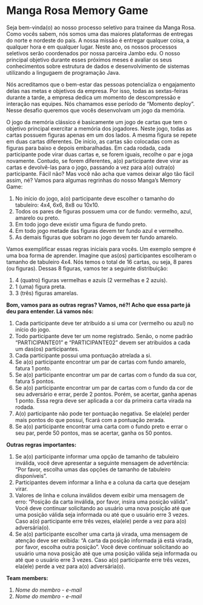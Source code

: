 # Manga Rosa Memory Game
Seja bem-vinda(o) ao nosso processo seletivo para trainee da Manga Rosa. Como vocês sabem, nós somos uma das maiores plataformas de entregas do norte e nordeste do país. 
A nossa missão é entregar qualquer coisa, a qualquer hora e em qualquer lugar. Neste ano, os nossos processos seletivos serão coordenados por nossa parceira Jambo edu. O nosso principal objetivo durante esses próximos meses é avaliar os seus conhecimentos sobre estrutura de dados e desenvolvimento de sistemas utilizando a lingugaem de programação Java. 

Nós acreditamos que o bem-estar das pessoas potencializa o engajamento delas nas metas e objetivos da empresa. Por isso, todas as sextas-feiras durante a tarde, a empresa dedica um momento de descompressão e interação nas equipes. Nós chamamos esse período de “Momento deploy”. Nesse desafio queremos que vocês desenvolvam um jogo da memória. 

O jogo da memória clássico é basicamente um jogo de cartas que tem o objetivo principal exercitar a memória dos jogadores. Neste jogo, todas as cartas possuem figuras apenas em um dos lados. A mesma figura se repete em duas cartas diferentes. De início, as cartas são colocadas com as figuras para baixo e depois embaralhadas. Em cada rodada, cada participante pode virar duas cartas e, se forem iguais, recolhe o par e joga novamente. Contudo, se forem diferentes, a(o) participante deve virar as cartas e devolvê-las para o jogo, passando a vez para a(o) outra(o) participante. Fácil não? Mas você não acha que vamos deixar algo tão fácil assim, né? Vamos para algumas regrinhas do nosso Manga’s Memory Game: 

1.	No início do jogo, a(o) participante deve escolher o tamanho do tabuleiro: 4x4, 6x6, 8x8 ou 10x10. 
2.	Todos os pares de figuras possuem uma cor de fundo: vermelho, azul, amarelo ou preto. 
3.	Em todo jogo deve existir uma figura de fundo preto. 
4.	Em todo jogo metade das figuras devem ter fundo azul e vermelho. 
5.	As demais figuras que sobram no jogo devem ter fundo amarelo.

Vamos exemplificar essas regras iniciais para vocês. Um exemplo sempre é uma boa forma de aprender. Imagine que as(os) participantes escolheram o tamanho de tabuleiro 4x4. Nós temos o total de 16 cartas, ou seja, 8 pares (ou figuras). Dessas 8 figuras, vamos ter a seguinte distribuição:

1.	4 (quatro) figuras vermelhas e azuis (2 vermelhas e 2 azuis).
2.	1 (uma) figura preta.
3.	3 (três) figuras amarelas. 

**Bom, vamos para as outras regras? Vamos, né?! Acho que essa parte já deu para entender. Lá vamos nós:** 

1.	Cada participante deve ter atribuído a si uma cor (vermelho ou azul) no início do jogo. 
2.	Todo participante deve ter um nome registrado. Senão, o nome padrão “PARTICIPANTE01” e “PARTICIPANTE02” devem ser atribuídos a cada um das(os) participantes. 
3.	Cada participante possui uma pontuação atrelada a si. 
4.	Se a(o) participante encontrar um par de cartas com fundo amarelo, fatura 1 ponto. 
5.	Se a(o) participante encontrar um par de cartas com o fundo da sua cor, fatura 5 pontos. 
6.	Se a(o) participante encontrar um par de cartas com o fundo da cor de seu adversário e errar, perde 2 pontos. Porém, se acertar, ganha apenas 1 ponto. Essa regra deve ser aplicada a cor da primeira carta virada na rodada. 
7.	A(o) participante não pode ter pontuação negativa. Se ela(ele) perder mais pontos do que possui, ficará com a pontuação zerada. 
8.	Se a(o) participante encontrar uma carta com o fundo preto e errar o seu par, perde 50 pontos, mas se acertar, ganha os 50 pontos. 

**Outras regras importantes:** 

1.	Se a(o) participante informar uma opção de tamanho de tabuleiro inválida, você deve apresentar a seguinte mensagem de advertência: “Por favor, escolha umas das opções de tamanho de tabuleiro disponíveis”. 
2.	Participantes devem informar a linha e a coluna da carta que desejam virar. 
3.	Valores de linha e coluna inválidos devem exibir uma mensagem de erro: “Posição da carta inválida, por favor, insira uma posição válida”. Você deve continuar solicitando ao usuário uma nova posição até que uma posição válida seja informada ou até que o usuário erre 3 vezes. Caso a(o) participante erre três vezes, ela(ele) perde a vez para a(o) adversária(o). 
4.	Se a(o) participante escolher uma carta já virada, uma mensagem de atenção deve ser exibida: “A carta da posição informada já está virada, por favor, escolha outra posição”. Você deve continuar solicitando ao usuário uma nova posição até que uma posição válida seja informada ou até que o usuário erre 3 vezes. Caso a(o) participante erre três vezes, ela(ele) perde a vez para a(o) adversária(o).


**Team members:**
1. *Nome do membro* - *e-mail*
2. *Nome do membro* - *e-mail*
